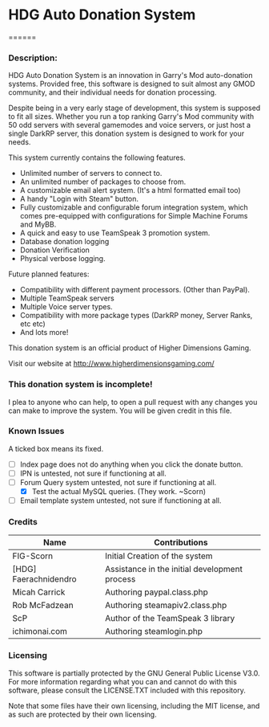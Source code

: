 # HDG Auto Donation System
======

### Description:
HDG Auto Donation System is an innovation in Garry's Mod auto-donation systems. Provided free, this software is designed to suit almost any GMOD community, and their individual needs for donation processing.

Despite being in a very early stage of development, this system is supposed to fit all sizes. Whether you run a top ranking Garry's Mod community with 50 odd servers with several gamemodes and voice servers, or just host a single DarkRP server, this donation system is designed to work for your needs.

This system currently contains the following features.

* Unlimited number of servers to connect to.
* An unlimited number of packages to choose from.
* A customizable email alert system. (It's a html formatted email too)
* A handy "Login with Steam" button.
* Fully customizable and configurable forum integration system, which comes pre-equipped with configurations for Simple Machine Forums and MyBB.
* A quick and easy to use TeamSpeak 3 promotion system.
* Database donation logging
* Donation Verification
* Physical verbose logging.

Future planned features:

* Compatibility with different payment processors. (Other than PayPal).
* Multiple TeamSpeak servers
* Multiple Voice server types.
* Compatibility with more package types (DarkRP money, Server Ranks, etc etc)
* And lots more!

This donation system is an official product of Higher Dimensions Gaming.

Visit our website at http://www.higherdimensionsgaming.com/

### This donation system is incomplete!
I plea to anyone who can help, to open a pull request with any changes you can make to improve the system.
You will be given credit in this file.

### Known Issues
A ticked box means its fixed.
- [ ] Index page does not do anything when you click the donate button.
- [ ] IPN is untested, not sure if functioning at all.
- [ ] Forum Query system untested, not sure if functioning at all.
  - [x] Test the actual MySQL queries. (They work. ~Scorn)
- [ ] Email template system untested, not sure if functioning at all.

### Credits

| Name | Contributions |
| ---------- | ---------- |
| FIG-Scorn | Initial Creation of the system |
| [HDG] Faerachnidendro | Assistance in the initial development process |
| Micah Carrick | Authoring paypal.class.php |
| Rob McFadzean | Authoring steamapiv2.class.php |
| ScP | Author of the TeamSpeak 3 library |
| ichimonai.com | Authoring steamlogin.php |

### Licensing

This software is partially protected by the GNU General Public License V3.0.
For more information regarding what you can and cannot do with this software, please consult the LICENSE.TXT included with this repository.

Note that some files have their own licensing, including the MIT license, and as such are protected by their own licensing.
